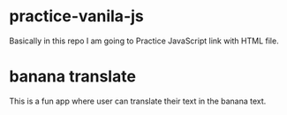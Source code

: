 # practice-vanila-js

Basically in this repo I am going to Practice JavaScript link with HTML file.


# banana translate

This is a fun app where user can translate their text in the banana text.
 

